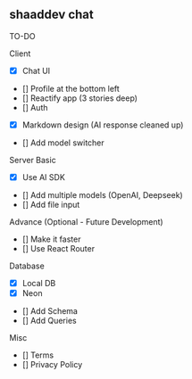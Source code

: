 ## shaaddev chat

TO-DO

Client

- [x] Chat UI
- [] Profile at the bottom left
- [] Reactify app (3 stories deep)
- [] Auth
- [x] Markdown design (AI response cleaned up)
- [] Add model switcher

Server
Basic

- [x] Use AI SDK
- [] Add multiple models (OpenAI, Deepseek)
- [] Add file input

Advance (Optional - Future Development)

- [] Make it faster
- [] Use React Router

Database

- [x] Local DB
- [x] Neon
- [] Add Schema
- [] Add Queries

Misc

- [] Terms
- [] Privacy Policy
